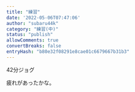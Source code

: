 ```yaml
---
title: "練習"
date: '2022-05-06T07:47:06'
author: "subaru44k"
category: "練習(中)"
status: "publish"
allowComments: true
convertBreaks: false
entryHash: "b80e32f08291e8cae01c6679667b31b3"
---
```

42分ジョグ

疲れがあったかな。
